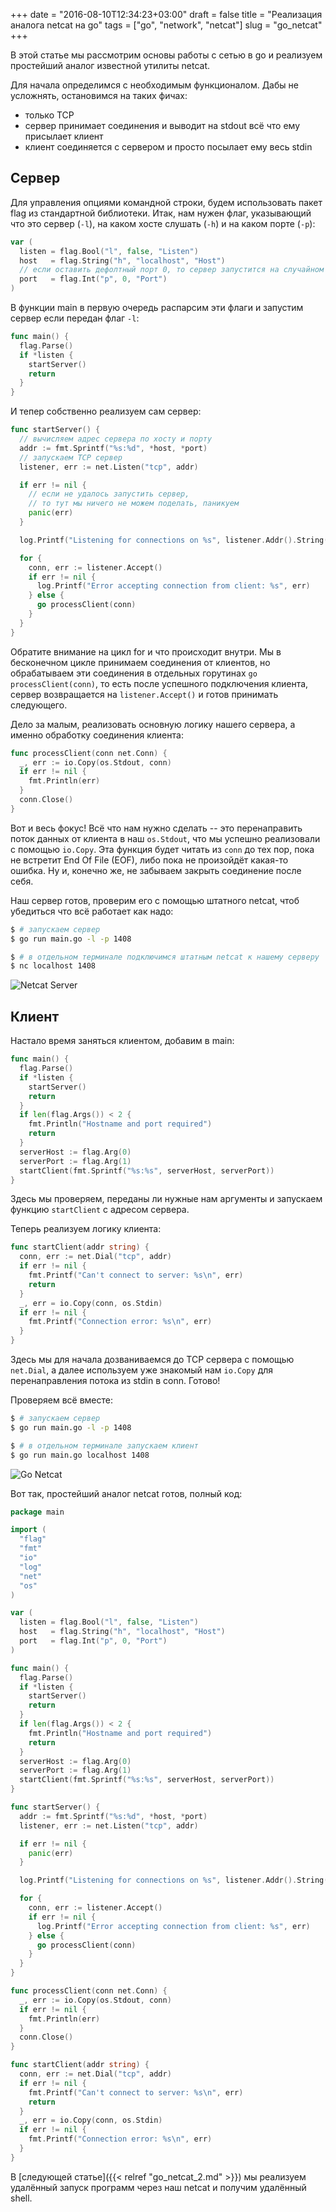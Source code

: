 +++
date = "2016-08-10T12:34:23+03:00"
draft = false
title = "Реализация аналога netcat на go"
tags = ["go", "network", "netcat"]
slug = "go_netcat"
+++

В этой статье мы рассмотрим основы работы с сетью в go и реализуем простейший аналог известной утилиты netcat.

Для начала определимся с необходимым функционалом. Дабы не усложнять, остановимся на таких фичах:

- только TCP
- сервер принимает соединения и выводит на stdout всё что ему присылает клиент
- клиент соединяется с сервером и просто посылает ему весь stdin
<!--more-->

## Сервер
Для управления опциями командной строки, будем использовать пакет flag из стандартной библиотеки. Итак, нам нужен флаг, указывающий что это сервер (`-l`), на каком хосте слушать (`-h`) и на каком порте (`-p`):

```go
var (
  listen = flag.Bool("l", false, "Listen")
  host   = flag.String("h", "localhost", "Host")
  // если оставить дефолтный порт 0, то сервер запустится на случайном порту
  port   = flag.Int("p", 0, "Port")
)
```

В функции main в первую очередь распарсим эти флаги и запустим сервер если передан флаг `-l`:

```go
func main() {
  flag.Parse()
  if *listen {
    startServer()
    return
  }
}
```

И тепер собственно реализуем сам сервер:

```go
func startServer() {
  // вычисляем адрес сервера по хосту и порту
  addr := fmt.Sprintf("%s:%d", *host, *port)
  // запускаем TCP сервер
  listener, err := net.Listen("tcp", addr)

  if err != nil {
    // если не удалось запустить сервер,
    // то тут мы ничего не можем поделать, паникуем
    panic(err)
  }

  log.Printf("Listening for connections on %s", listener.Addr().String())

  for {
    conn, err := listener.Accept()
    if err != nil {
      log.Printf("Error accepting connection from client: %s", err)
    } else {
      go processClient(conn)
    }
  }
}
```

Обратите внимание на цикл for и что происходит внутри. Мы в бесконечном цикле принимаем соединения от клиентов, но обрабатываем эти соединения в отдельных горутинах `go processClient(conn)`, то есть после успешного подключения клиента, сервер возвращается на `listener.Accept()` и готов принимать следующего.

Дело за малым, реализовать основную логику нашего сервера, а именно обработку соединения клиента:

```go
func processClient(conn net.Conn) {
  _, err := io.Copy(os.Stdout, conn)
  if err != nil {
    fmt.Println(err)
  }
  conn.Close()
}
```

Вот и весь фокус! Всё что нам нужно сделать -- это перенаправить поток данных от клиента в наш `os.Stdout`, что мы успешно реализовали с помощью `io.Copy`. Эта функция будет читать из `conn` до тех пор, пока не встретит End Of File (EOF), либо пока не произойдёт какая-то ошибка. Ну и, конечно же, не забываем закрыть соединение после себя.

Наш сервер готов, проверим его с помощью штатного netcat, чтоб убедиться что всё работает как надо:

```bash
$ # запускаем сервер
$ go run main.go -l -p 1408

$ # в отдельном терминале подключимся штатным netcat к нашему серверу
$ nc localhost 1408
```

![Netcat Server](/images/netcat_server.png)

## Клиент

Настало время заняться клиентом, добавим в main:

```go
func main() {
  flag.Parse()
  if *listen {
    startServer()
    return
  }
  if len(flag.Args()) < 2 {
    fmt.Println("Hostname and port required")
    return
  }
  serverHost := flag.Arg(0)
  serverPort := flag.Arg(1)
  startClient(fmt.Sprintf("%s:%s", serverHost, serverPort))
}
```

Здесь мы проверяем, переданы ли нужные нам аргументы и запускаем функцию `startClient` с адресом сервера.

Теперь реализуем логику клиента:

```go
func startClient(addr string) {
  conn, err := net.Dial("tcp", addr)
  if err != nil {
    fmt.Printf("Can't connect to server: %s\n", err)
    return
  }
  _, err = io.Copy(conn, os.Stdin)
  if err != nil {
    fmt.Printf("Connection error: %s\n", err)
  }
}
```

Здесь мы для начала дозваниваемся до TCP сервера с помощью `net.Dial`, а далее используем уже знакомый нам `io.Copy` для перенаправления потока из stdin в conn. Готово!

Проверяем всё вместе:

```bash
$ # запускаем сервер
$ go run main.go -l -p 1408

$ # в отдельном терминале запускаем клиент
$ go run main.go localhost 1408
```

![Go Netcat](/images/netcat_client.png)

Вот так, простейший аналог netcat готов, полный код:

```go
package main

import (
  "flag"
  "fmt"
  "io"
  "log"
  "net"
  "os"
)

var (
  listen = flag.Bool("l", false, "Listen")
  host   = flag.String("h", "localhost", "Host")
  port   = flag.Int("p", 0, "Port")
)

func main() {
  flag.Parse()
  if *listen {
    startServer()
    return
  }
  if len(flag.Args()) < 2 {
    fmt.Println("Hostname and port required")
    return
  }
  serverHost := flag.Arg(0)
  serverPort := flag.Arg(1)
  startClient(fmt.Sprintf("%s:%s", serverHost, serverPort))
}

func startServer() {
  addr := fmt.Sprintf("%s:%d", *host, *port)
  listener, err := net.Listen("tcp", addr)

  if err != nil {
    panic(err)
  }

  log.Printf("Listening for connections on %s", listener.Addr().String())

  for {
    conn, err := listener.Accept()
    if err != nil {
      log.Printf("Error accepting connection from client: %s", err)
    } else {
      go processClient(conn)
    }
  }
}

func processClient(conn net.Conn) {
  _, err := io.Copy(os.Stdout, conn)
  if err != nil {
    fmt.Println(err)
  }
  conn.Close()
}

func startClient(addr string) {
  conn, err := net.Dial("tcp", addr)
  if err != nil {
    fmt.Printf("Can't connect to server: %s\n", err)
    return
  }
  _, err = io.Copy(conn, os.Stdin)
  if err != nil {
    fmt.Printf("Connection error: %s\n", err)
  }
}
```

В [следующей статье]({{< relref "go_netcat_2.md" >}}) мы реализуем удалённый запуск программ через наш netcat и получим удалённый shell.
